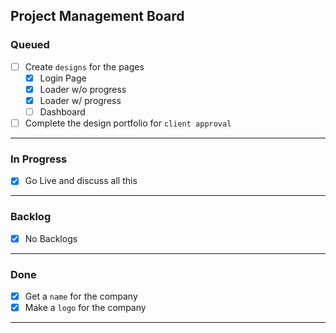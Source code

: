 ## Project Management Board

### **Queued**
- [ ] Create `designs` for the pages
  - [x] Login Page
  - [x] Loader w/o progress
  - [x] Loader w/ progress
  - [ ] Dashboard
- [ ] Complete the design portfolio for `client approval`

-----
### **In Progress**
- [x] Go Live and discuss all this

-----
### **Backlog**
- [x] No Backlogs

-----
### **Done**
- [x] Get a `name` for the company
- [x] Make a `logo` for the company

-----